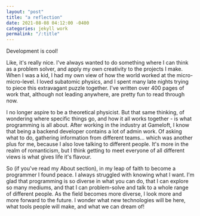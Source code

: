 ```yaml
---
layout: "post"
title: "a reflection"
date: 2021-08-08 04:12:00 -0400
categories: jekyll work
permalink: "/:title"
---
```


Development is cool!

Like, it's really nice. I've always wanted to do something where I can think as a problem solver, and apply my own creativity to the projects I make. When I was a kid, I had my own view of how the world worked at the micro-micro-level. I loved subatomic physics, and I spent many late nights trying to piece this extravagant puzzle together. I've written over 400 pages of work that, although not leading anywhere, are pretty fun to read through now.

I no longer aspire to be a theoretical physicist. But that same thinking, of wondering where specific things go, and how it all works together - is what programming is all about. After working in the industry at Gameloft, I know that being a backend developer contains a lot of admin work. Of asking what to do, gathering information from different teams... which was another plus for me, because I also love talking to different people. It's more in the realm of romanticism, but I think getting to meet everyone of all different views is what gives life it's flavour.

So (if you've read my About section), in my leap of faith to become a programmer I found peace. I always struggled with knowing what I want. I'm glad that programming is so diverse in what you can do, that I can explore so many mediums, and that I can problem-solve and talk to a whole range of different people. As the field becomes more diverse, I look more and more forward to the future. I wonder what new technologies will be here, what tools people will make, and what we can dream of!
